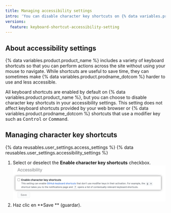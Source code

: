 ```yaml
---
title: Managing accessibility settings
intro: 'You can disable character key shortcuts on {% data variables.product.prodname_dotcom %} in your accessibility settings.'
versions:
  feature: keyboard-shortcut-accessibility-setting
---
```


## About accessibility settings

{% data variables.product.product_name %} includes a variety of keyboard shortcuts so that you can perform actions across the site without using your mouse to navigate. While shortcuts are useful to save time, they can sometimes make {% data variables.product.prodname_dotcom %} harder to use and less accessible.

All keyboard shortcuts are enabled by default on {% data variables.product.product_name %}, but you can choose to disable character key shortcuts in your accessibility settings. This setting does not affect keyboard shortcuts provided by your web browser or {% data variables.product.prodname_dotcom %} shortcuts that use a modifier key such as <kbd>Control</kbd> or <kbd>Command</kbd>.

## Managing character key shortcuts

{% data reusables.user_settings.access_settings %}
{% data reusables.user_settings.accessibility_settings %}
1. Select or deselect the **Enable character key shortcuts** checkbox. ![Screenshot of the 'Enable character key shortcuts' checkbox](/assets/images/help/settings/disable-character-key-shortcuts.png)
2. Haz clic en **Save ** (guardar).
